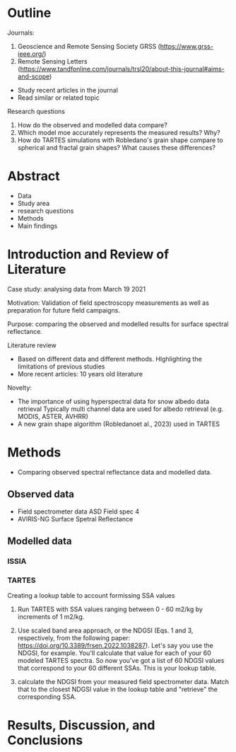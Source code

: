 # Outline

Journals:

1. Geoscience and Remote Sensing Society GRSS (https://www.grss-ieee.org/)
2. Remote Sensing Letters (https://www.tandfonline.com/journals/trsl20/about-this-journal#aims-and-scope)

- Study recent articles in the journal
- Read similar or related topic




Research questions

1. How do the observed and modelled data compare?
2. Which model moe accurately represents the measured results? Why?
3. How do TARTES simulations with Robledano's grain shape compare to spherical and fractal grain shapes? What causes these differences?




# Abstract

- Data
- Study area
- research questions
- Methods
- Main findings



# Introduction and Review of Literature

Case study: analysing data from March 19 2021

Motivation: Validation of field spectroscopy measurements as well as preparation for future field campaigns. 

Purpose: comparing the observed and modelled results for surface spectral reflectance.

Literature review
- Based on different data and different methods. HIghlighting the limitations of previous studies
- More recent articles: 10 years old literature

Novelty: 
- The importance of using hyperspectral data for snow albedo data retrieval
    Typically multi channel data are used for albedo retrieval (e.g. MODIS, ASTER, AVHRR)
- A new grain shape algorithm (Robledanoet al., 2023) used in TARTES



# Methods

- Comparing observed spectral reflectance data and modelled data.

## Observed data
- Field spectrometer data ASD Field spec 4
- AVIRIS-NG Surface Spetral Reflectance


## Modelled data

### ISSIA



### TARTES

Creating a lookup table to account formissing SSA values

1. Run TARTES with SSA values ranging between 0 - 60 m2/kg by increments of 1 m2/kg.


2. Use scaled band area approach, or the NDGSI (Eqs. 1 and 3, respectively, from the following paper:
https://doi.org/10.3389/frsen.2022.1038287). Let's say you use the NDGSI, for example. You'll
calculate that value for each of your 60 modeled TARTES spectra. So now you've got a list of 60
NDGSI values that correspond to your 60 different SSAs. This is your lookup table.


3. calculate the NDGSI from your measured field spectrometer data. Match that to the closest NDGSI
value in the lookup table and "retrieve" the corresponding SSA.




# Results, Discussion, and Conclusions










